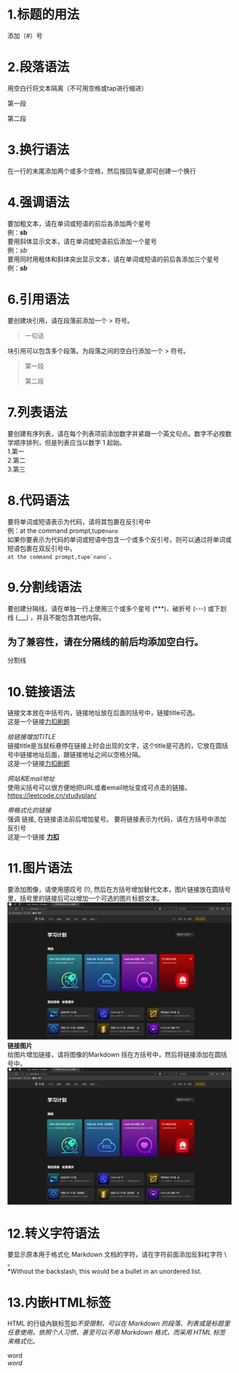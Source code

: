 # 1.标题的用法
添加（#）号
# 2.段落语法
用空白行将文本隔离（不可用空格或tap进行缩进）

第一段

第二段
# 3.换行语法
在一行的末尾添加两个或多个空格，然后按回车键,即可创建一个换行 
# 4.强调语法
要加粗文本，请在单词或短语的前后各添加两个星号  
例：**sb**  
要用斜体显示文本，请在单词或短语前后添加一个星号  
例：*sb*  
要用同时用粗体和斜体突出显示文本，请在单词或短语的前后各添加三个星号  
例：***sb***
# 6.引用语法
要创建块引用，请在段落前添加一个 > 符号。  
>一句话

块引用可以包含多个段落。为段落之间的空白行添加一个 > 符号。  

>第一段
>
>第二段
# 7.列表语法
要创建有序列表，请在每个列表项前添加数字并紧跟一个英文句点。数字不必按数学顺序排列，但是列表应当以数字 1 起始。  
1.第一  
2.第二  
3.第三
# 8.代码语法
要将单词或短语表示为代码，请将其包裹在反引号中  
例：at the command prompt,tupe`nano`  
如果你要表示为代码的单词或短语中包含一个或多个反引号，则可以通过将单词或短语包裹在双反引号中。  
``at the command prompt,tupe`nano`。``
# 9.分割线语法  
要创建分隔线，请在单独一行上使用三个或多个星号 (***)、破折号 (---) 或下划线 (___) ，并且不能包含其他内容。  

**为了兼容性，请在分隔线的前后均添加空白行。**  
  --  
分割线
# 10.链接语法
链接文本放在中括号内，链接地址放在后面的括号中，链接title可选。  
这是一个链接[力扣刷题](https://leetcode.cn/studyplan/)

*给链接增加TITLE*   
链接title是当鼠标悬停在链接上时会出现的文字，这个title是可选的，它放在圆括号中链接地址后面，跟链接地址之间以空格分隔。  
这是一个链接[力扣刷题](https://leetcode.cn/studyplan/ "很好的编程题库")  

*网站和Email地址*  
使用尖括号可以很方便地把URL或者email地址变成可点击的链接。   
<https://leetcode.cn/studyplan/> 

*带格式化的链接*  
强调 链接, 在链接语法前后增加星号。 要将链接表示为代码，请在方括号中添加反引号  
这是一个链接 **[力扣](https://leetcode.cn/studyplan/)**  
# 11.图片语法  
要添加图像，请使用感叹号 (!), 然后在方括号增加替代文本，图片链接放在圆括号里，括号里的链接后可以增加一个可选的图片标题文本。  
![这是一个图片](力扣.jpg "力扣")  
**链接图片**  
给图片增加链接，请将图像的Markdown 括在方括号中，然后将链接添加在圆括号中。  
[![力扣刷题库](力扣.jpg)](https://leetcode.cn/studyplan/)
# 12.转义字符语法
要显示原本用于格式化 Markdown 文档的字符，请在字符前面添加反斜杠字符 \ 。  
\*Without the backslash, this would be a bullet in an unordered list.  
# 13.内嵌HTML标签  
HTML 的行级內联标签如<span><cite>不受限制，可以在 Markdown 的段落、列表或是标题里任意使用。依照个人习惯，甚至可以不用 Markdown 格式，而采用 HTML 标签来格式化。 

word  
<em>word</em>  